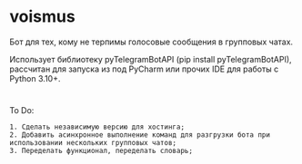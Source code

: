 # voismus
Бот для тех, кому не терпимы голосовые сообщения в групповых чатах.

Использует библиотеку pyTelegramBotAPI (pip install pyTelegramBotAPI), рассчитан для запуска из под PyCharm или прочих IDE для работы с Python 3.10+.
#
To Do: 
```
1. Сделать независимую версию для хостинга;
2. Добавить асинхронное выполнение команд для разгрузки бота при использовании нескольких групповых чатов;
3. Переделать функционал, переделать словарь;
```
